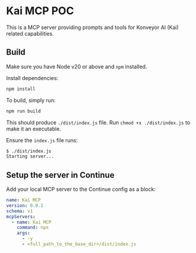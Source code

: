 # Kai MCP POC

This is a MCP server providing prompts and tools for Konveyor AI (Kai) related capabilities. 

## Build

Make sure you have Node v20 or above and `npm` installed.

Install dependencies:

```sh
npm install
```

To build, simply run:

```sh
npm run build
```

This should produce `./dist/index.js` file. Run `chmod +x ./dist/index.js` to make it an executable.

Ensure the `index.js` file runs:

```sh
$ ./dist/index.js
Starting server...
```

## Setup the server in Continue

Add your local MCP server to the Continue config as a block:

```yml
name: Kai MCP
version: 0.0.1
schema: v1
mcpServers:
  - name: Kai MCP
    command: npx
    args:
      - -y
      - <full_path_to_the_base_dir>/dist/index.js
```
